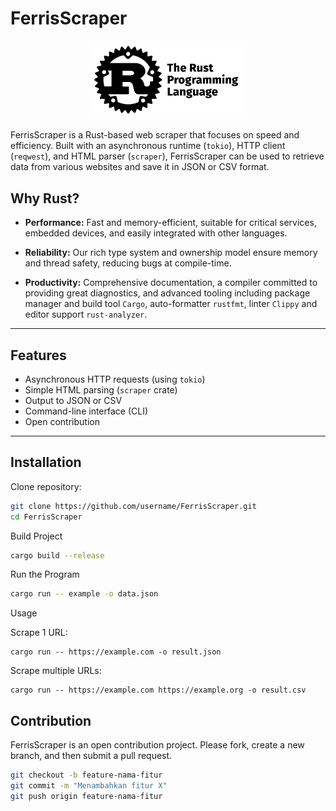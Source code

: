 # FerrisScraper

<div align="center">
  <picture>
    <source media="(prefers-color-scheme: dark)" srcset="https://raw.githubusercontent.com/rust-lang/www.rust-lang.org/master/static/images/rust-social-wide-dark.svg">
    <source media="(prefers-color-scheme: light)" srcset="https://raw.githubusercontent.com/rust-lang/www.rust-lang.org/master/static/images/rust-social-wide-light.svg">
    <img alt="The Rust Programming Language: A language empowering everyone to build reliable and efficient software"
         src="https://raw.githubusercontent.com/rust-lang/www.rust-lang.org/master/static/images/rust-social-wide-light.svg"
         width="50%">
  </picture>
</div>

FerrisScraper is a Rust-based web scraper that focuses on speed and efficiency. Built with an asynchronous runtime (`tokio`), HTTP client (`reqwest`), and HTML parser (`scraper`), FerrisScraper can be used to retrieve data from various websites and save it in JSON or CSV format.

## Why Rust?

- **Performance:** Fast and memory-efficient, suitable for critical services, embedded devices, and easily integrated with other languages.

- **Reliability:** Our rich type system and ownership model ensure memory and thread safety, reducing bugs at compile-time.

- **Productivity:** Comprehensive documentation, a compiler committed to providing great diagnostics, and advanced tooling including package manager and build tool `Cargo`, auto-formatter `rustfmt`, linter `Clippy` and editor support `rust-analyzer`.

---

## Features
- Asynchronous HTTP requests (using `tokio`)
- Simple HTML parsing (`scraper` crate)
- Output to JSON or CSV
- Command-line interface (CLI)
- Open contribution

---

## Installation

Clone repository:
```bash
git clone https://github.com/username/FerrisScraper.git
cd FerrisScraper
```

Build Project
```bash
cargo build --release
```
Run the Program
```bash
cargo run -- example -o data.json
```

Usage

Scrape 1 URL:
```
cargo run -- https://example.com -o result.json
```

Scrape multiple URLs:
```
cargo run -- https://example.com https://example.org -o result.csv
```

## Contribution

FerrisScraper is an open contribution project.
Please fork, create a new branch, and then submit a pull request.

```bash
git checkout -b feature-nama-fitur
git commit -m "Menambahkan fitur X"
git push origin feature-nama-fitur
```

